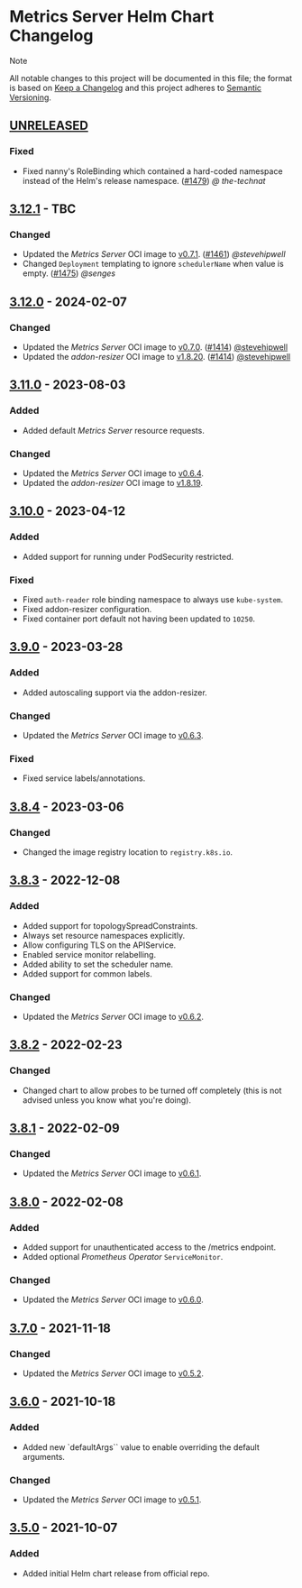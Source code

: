 # Metrics Server Helm Chart Changelog

> [!NOTE]
> All notable changes to this project will be documented in this file; the format is based on [Keep a Changelog](https://keepachangelog.com/en/1.0.0/) and this project adheres to [Semantic Versioning](https://semver.org/spec/v2.0.0.html).

<!--
### Added - For new features.
### Changed - For changes in existing functionality.
### Deprecated - For soon-to-be removed features.
### Removed - For now removed features.
### Fixed - For any bug fixes.
### Security - In case of vulnerabilities.
-->

## [UNRELEASED]

### Fixed

- Fixed nanny's RoleBinding which contained a hard-coded namespace instead of the Helm's release namespace. ([#1479](https://github.com/kubernetes-sigs/metrics-server/pull/1479)) _@
the-technat_

## [3.12.1] - TBC

### Changed

- Updated the _Metrics Server_ OCI image to [v0.7.1](https://github.com/kubernetes-sigs/metrics-server/releases/tag/v0.7.1). ([#1461](https://github.com/kubernetes-sigs/metrics-server/pull/1461)) _@stevehipwell_
- Changed `Deployment` templating to ignore `schedulerName` when value is empty. ([#1475](https://github.com/kubernetes-sigs/metrics-server/pull/1475)) _@senges_

## [3.12.0] - 2024-02-07

### Changed

- Updated the _Metrics Server_ OCI image to [v0.7.0](https://github.com/kubernetes-sigs/metrics-server/releases/tag/v0.7.0). ([#1414](https://github.com/kubernetes-sigs/metrics-server/pull/1414)) [@stevehipwell](https://github.com/stevehipwell)
- Updated the _addon-resizer_ OCI image to [v1.8.20](https://github.com/kubernetes/autoscaler/releases/tag/addon-resizer-1.8.20). ([#1414](https://github.com/kubernetes-sigs/metrics-server/pull/1414)) [@stevehipwell](https://github.com/stevehipwell)

## [3.11.0] - 2023-08-03

### Added

- Added default _Metrics Server_ resource requests.

### Changed

- Updated the _Metrics Server_ OCI image to [v0.6.4](https://github.com/kubernetes-sigs/metrics-server/releases/tag/v0.6.4).
- Updated the _addon-resizer_ OCI image to [v1.8.19](https://github.com/kubernetes/autoscaler/releases/tag/addon-resizer-1.8.19).

## [3.10.0] - 2023-04-12

### Added

- Added support for running under PodSecurity restricted.

### Fixed

- Fixed `auth-reader` role binding namespace to always use `kube-system`.
- Fixed addon-resizer configuration.
- Fixed container port default not having been updated to `10250`.

## [3.9.0] - 2023-03-28

### Added

- Added autoscaling support via the addon-resizer.

### Changed

- Updated the _Metrics Server_ OCI image to [v0.6.3](https://github.com/kubernetes-sigs/metrics-server/releases/tag/v0.6.3).

### Fixed

- Fixed service labels/annotations.

## [3.8.4] - 2023-03-06

### Changed

- Changed the image registry location to `registry.k8s.io`.

## [3.8.3] - 2022-12-08

### Added

- Added support for topologySpreadConstraints.
- Always set resource namespaces explicitly.
- Allow configuring TLS on the APIService.
- Enabled service monitor relabelling.
- Added ability to set the scheduler name.
- Added support for common labels.

### Changed

- Updated the _Metrics Server_ OCI image to [v0.6.2](https://github.com/kubernetes-sigs/metrics-server/releases/tag/v0.6.2).

## [3.8.2] - 2022-02-23

### Changed

- Changed chart to allow probes to be turned off completely (this is not advised unless you know what you're doing).

## [3.8.1] - 2022-02-09

### Changed

- Updated the _Metrics Server_ OCI image to [v0.6.1](https://github.com/kubernetes-sigs/metrics-server/releases/tag/v0.6.1).

## [3.8.0] - 2022-02-08

### Added

- Added support for unauthenticated access to the /metrics endpoint.
- Added optional _Prometheus Operator_ `ServiceMonitor`.

### Changed

- Updated the _Metrics Server_ OCI image to [v0.6.0](https://github.com/kubernetes-sigs/metrics-server/releases/tag/v0.6.0).

## [3.7.0] - 2021-11-18

### Changed

- Updated the _Metrics Server_ OCI image to [v0.5.2](https://github.com/kubernetes-sigs/metrics-server/releases/tag/v0.5.2).

## [3.6.0] - 2021-10-18

### Added

- Added new `defaultArgs`` value to enable overriding the default arguments.

### Changed

- Updated the _Metrics Server_ OCI image to [v0.5.1](https://github.com/kubernetes-sigs/metrics-server/releases/tag/v0.5.1).

## [3.5.0] - 2021-10-07

### Added

- Added initial Helm chart release from official repo.

<!--
RELEASE LINKS
-->
[UNRELEASED]: https://github.com/kubernetes-sigs/metrics-server/tree/master/charts/metrics-server
[3.12.1]: https://github.com/kubernetes-sigs/metrics-server/releases/tag/metrics-server-helm-chart-3.12.1
[3.12.0]: https://github.com/kubernetes-sigs/metrics-server/releases/tag/metrics-server-helm-chart-3.12.0
[3.11.0]: https://github.com/kubernetes-sigs/metrics-server/releases/tag/metrics-server-helm-chart-3.11.0
[3.10.0]: https://github.com/kubernetes-sigs/metrics-server/releases/tag/metrics-server-helm-chart-3.10.0
[3.9.0]: https://github.com/kubernetes-sigs/metrics-server/releases/tag/metrics-server-helm-chart-3.9.0
[3.8.4]: https://github.com/kubernetes-sigs/metrics-server/releases/tag/metrics-server-helm-chart-3.8.4
[3.8.3]: https://github.com/kubernetes-sigs/metrics-server/releases/tag/metrics-server-helm-chart-3.8.3
[3.8.2]: https://github.com/kubernetes-sigs/metrics-server/releases/tag/metrics-server-helm-chart-3.8.2
[3.8.1]: https://github.com/kubernetes-sigs/metrics-server/releases/tag/metrics-server-helm-chart-3.8.1
[3.8.0]: https://github.com/kubernetes-sigs/metrics-server/releases/tag/metrics-server-helm-chart-3.8.0
[3.7.0]: https://github.com/kubernetes-sigs/metrics-server/releases/tag/metrics-server-helm-chart-3.7.0
[3.6.0]: https://github.com/kubernetes-sigs/metrics-server/releases/tag/metrics-server-helm-chart-3.6.0
[3.5.0]: https://github.com/kubernetes-sigs/metrics-server/releases/tag/metrics-server-helm-chart-3.5.0
